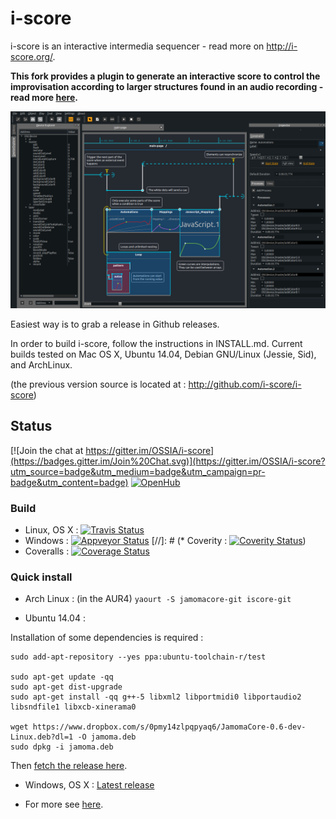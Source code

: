 i-score
=======


i-score is an interactive intermedia sequencer - read more on http://i-score.org/.

**This fork provides a plugin to generate an interactive score to control the improvisation according to larger structures found in an audio recording - read more [here](https://himito.gitlab.io/vmo_i-score_generator/).**

![i-score screenshot](/Documentation/iscore.png?raw=true)

Easiest way is to grab a release in Github releases.

In order to build i-score, follow the instructions in INSTALL.md.
Current builds tested on Mac OS X, Ubuntu 14.04, Debian GNU/Linux (Jessie, Sid), and ArchLinux.

(the previous version source is located at : http://github.com/i-score/i-score)

## Status

[![Join the chat at https://gitter.im/OSSIA/i-score](https://badges.gitter.im/Join%20Chat.svg)](https://gitter.im/OSSIA/i-score?utm_source=badge&utm_medium=badge&utm_campaign=pr-badge&utm_content=badge)
[![OpenHub](https://www.openhub.net/p/i-score/widgets/project_thin_badge.gif)](https://www.openhub.net/p/i-score)

### Build
* Linux, OS X : [![Travis Status](https://travis-ci.org/OSSIA/i-score.svg?branch=master)](https://travis-ci.org/OSSIA/i-score)
* Windows : [![Appveyor Status](https://ci.appveyor.com/api/projects/status/github/OSSIA/i-score?branch=master&svg=true)](https://ci.appveyor.com/project/JeanMichalCelerier/i-score)
[//]: # (* Coverity : [![Coverity Status](https://scan.coverity.com/projects/3356/badge.svg)](https://scan.coverity.com/projects/3356))
* Coveralls : [![Coverage Status](https://coveralls.io/repos/OSSIA/i-score/badge.svg?branch=&service=github)](https://coveralls.io/github/OSSIA/i-score?branch=)

### Quick install
* Arch Linux : (in the AUR4)
`yaourt -S jamomacore-git iscore-git`

* Ubuntu 14.04 :

Installation of some dependencies is required :

    sudo add-apt-repository --yes ppa:ubuntu-toolchain-r/test

    sudo apt-get update -qq
    sudo apt-get dist-upgrade
    sudo apt-get install -qq g++-5 libxml2 libportmidi0 libportaudio2 libsndfile1 libxcb-xinerama0

    wget https://www.dropbox.com/s/0pmy14zlpqpyaq6/JamomaCore-0.6-dev-Linux.deb?dl=1 -O jamoma.deb
    sudo dpkg -i jamoma.deb

Then [fetch the release here](https://github.com/OSSIA/i-score/releases/latest).

* Windows, OS X : [Latest release](https://github.com/OSSIA/i-score/releases/latest)

* For more see [here](https://github.com/OSSIA/i-score/wiki/Build-and-install).
